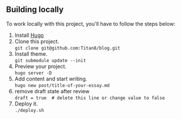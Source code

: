 ## Building locally

To work locally with this project, you'll have to follow the steps below:

1. Install [Hugo](http://gohugo.io/)
2. Clone this project.  
  `git clone git@github.com:Titan8/blog.git`
3. Install theme.  
  `git submodule update --init`
4. Preview your project.  
  `hugo server -D`
5. Add content and start writing.  
  `hugo new post/title-of-your-essay.md`
6. remove draft state after review  
  `draft = true  # delete this line or change value to false`
7. Deploy it.  
  `./deploy.sh`
